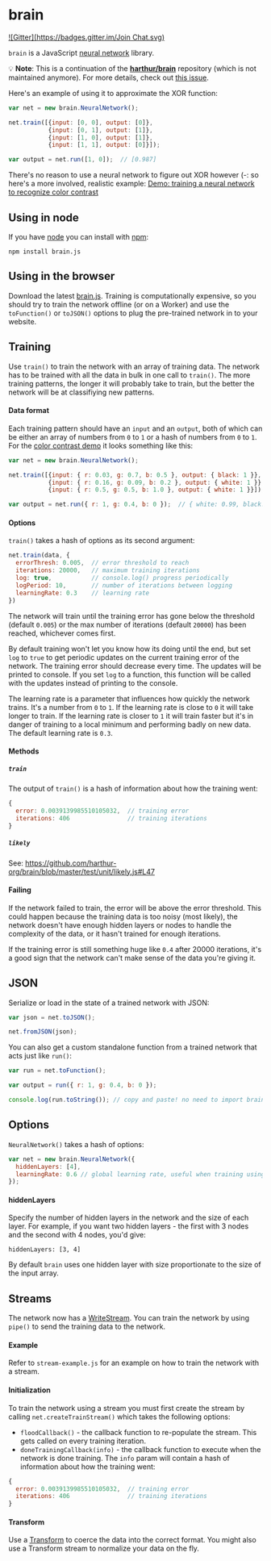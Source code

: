 # brain

[![Gitter](https://badges.gitter.im/Join Chat.svg)](https://gitter.im/harthur/brain?utm_source=badge&utm_medium=badge&utm_campaign=pr-badge&utm_content=badge)

`brain` is a JavaScript [neural network](http://en.wikipedia.org/wiki/Artificial_neural_network) library.

:bulb: **Note**: This is a continuation of the [**harthur/brain**](https://github.com/harthur/brain) repository (which is not maintained anymore). For more details, check out [this issue](https://github.com/harthur/brain/issues/72).

Here's an example of using it to approximate the XOR function:

```javascript
var net = new brain.NeuralNetwork();

net.train([{input: [0, 0], output: [0]},
           {input: [0, 1], output: [1]},
           {input: [1, 0], output: [1]},
           {input: [1, 1], output: [0]}]);

var output = net.run([1, 0]);  // [0.987]
```

There's no reason to use a neural network to figure out XOR however (-: so here's a more involved, realistic example:
[Demo: training a neural network to recognize color contrast](http://harthur.github.com/brain/)

## Using in node
If you have [node](http://nodejs.org/) you can install with [npm](http://npmjs.org):

```
npm install brain.js
```

## Using in the browser
Download the latest [brain.js](https://github.com/harthur/brain/tree/gh-pages). Training is computationally expensive, so you should try to train the network offline (or on a Worker) and use the `toFunction()` or `toJSON()` options to plug the pre-trained network in to your website.

## Training
Use `train()` to train the network with an array of training data. The network has to be trained with all the data in bulk in one call to `train()`. The more training patterns, the longer it will probably take to train, but the better the network will be at classifiying new patterns.

#### Data format
Each training pattern should have an `input` and an `output`, both of which can be either an array of numbers from `0` to `1` or a hash of numbers from `0` to `1`. For the [color contrast demo](http://harthur.github.com/brain/) it looks something like this:

```javascript
var net = new brain.NeuralNetwork();

net.train([{input: { r: 0.03, g: 0.7, b: 0.5 }, output: { black: 1 }},
           {input: { r: 0.16, g: 0.09, b: 0.2 }, output: { white: 1 }},
           {input: { r: 0.5, g: 0.5, b: 1.0 }, output: { white: 1 }}]);

var output = net.run({ r: 1, g: 0.4, b: 0 });  // { white: 0.99, black: 0.002 }
```

#### Options
`train()` takes a hash of options as its second argument:

```javascript
net.train(data, {
  errorThresh: 0.005,  // error threshold to reach
  iterations: 20000,   // maximum training iterations
  log: true,           // console.log() progress periodically
  logPeriod: 10,       // number of iterations between logging
  learningRate: 0.3    // learning rate
})
```

The network will train until the training error has gone below the threshold (default `0.005`) or the max number of iterations (default `20000`) has been reached, whichever comes first.

By default training won't let you know how its doing until the end, but set `log` to `true` to get periodic updates on the current training error of the network. The training error should decrease every time. The updates will be printed to console. If you set `log` to a function, this function will be called with the updates instead of printing to the console.

The learning rate is a parameter that influences how quickly the network trains. It's a number from `0` to `1`. If the learning rate is close to `0` it will take longer to train. If the learning rate is closer to `1` it will train faster but it's in danger of training to a local minimum and performing badly on new data. The default learning rate is `0.3`.

#### Methods
##### `train`
The output of `train()` is a hash of information about how the training went:

```javascript
{
  error: 0.0039139985510105032,  // training error
  iterations: 406                // training iterations
}
```
##### `likely`
See: https://github.com/harthur-org/brain/blob/master/test/unit/likely.js#L47

#### Failing
If the network failed to train, the error will be above the error threshold. This could happen because the training data is too noisy (most likely), the network doesn't have enough hidden layers or nodes to handle the complexity of the data, or it hasn't trained for enough iterations.

If the training error is still something huge like `0.4` after 20000 iterations, it's a good sign that the network can't make sense of the data you're giving it.

## JSON
Serialize or load in the state of a trained network with JSON:

```javascript
var json = net.toJSON();

net.fromJSON(json);
```

You can also get a custom standalone function from a trained network that acts just like `run()`:

```javascript
var run = net.toFunction();

var output = run({ r: 1, g: 0.4, b: 0 });

console.log(run.toString()); // copy and paste! no need to import brain.js
```

## Options
`NeuralNetwork()` takes a hash of options:

```javascript
var net = new brain.NeuralNetwork({
  hiddenLayers: [4],
  learningRate: 0.6 // global learning rate, useful when training using streams
});
```

#### hiddenLayers
Specify the number of hidden layers in the network and the size of each layer. For example, if you want two hidden layers - the first with 3 nodes and the second with 4 nodes, you'd give:

```
hiddenLayers: [3, 4]
```

By default `brain` uses one hidden layer with size proportionate to the size of the input array.

## Streams
The network now has a [WriteStream](http://nodejs.org/api/stream.html#stream_class_stream_writable). You can train the network by using `pipe()` to send the training data to the network.

#### Example
Refer to `stream-example.js` for an example on how to train the network with a stream.

#### Initialization
To train the network using a stream you must first create the stream by calling `net.createTrainStream()` which takes the following options:

* `floodCallback()` - the callback function to re-populate the stream. This gets called on every training iteration.
* `doneTrainingCallback(info)` - the callback function to execute when the network is done training. The `info` param will contain a hash of information about how the training went:

```javascript
{
  error: 0.0039139985510105032,  // training error
  iterations: 406                // training iterations
}
```

#### Transform
Use a [Transform](http://nodejs.org/api/stream.html#stream_class_stream_transform) to coerce the data into the correct format. You might also use a Transform stream to normalize your data on the fly.
